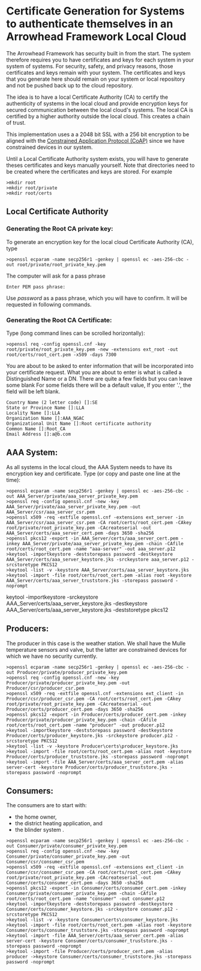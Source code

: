 # Certificate Generation for Systems to authenticate themselves in an Arrowhead Framework Local Cloud
The Arrowhead Framework has security built in from the start. 
The system therefore requires you to have certificates and keys for each system in your system of systems.
For security, safety, and privacy reasons, those certificates and keys remain with your system.
The certificates and keys that you generate here should remain on your system or local repository and not be pushed back up to the cloud repository.

The idea is to have a local Certificate Authority (CA) to certify the authenticity of systems in the local cloud and provide encryption keys for secured communication between the local cloud's systems. The local CA is certified by a higher authority outside the local cloud. This creates a chain of trust.

This implementation uses a a 2048 bit SSL with a 256 bit encryption to be aligned with the [Constrained Application Protocol (CoAP)](https://en.wikipedia.org/wiki/Constrained_Application_Protocol) since we have constrained devices in our system.

Until a Local Certificate Authority system exists, you will have to generate theses certificates and keys manually yourself. Note that directories need to be created where the certificates and keys are stored. For example
```shell
>mkdir root
>mkdir root/private
>mkdir root/certs
```

## Local Certificate  Authority

### Generating the Root CA private key:
To generate an encryption key for the  local cloud Certificate Authority (CA), type
```shell
>openssl ecparam -name secp256r1 -genkey | openssl ec -aes-256-cbc -out root/private/root_private_key.pem
```
The computer will ask for a pass phrase
```
Enter PEM pass phrase: 
```
Use *password* as a pass phrase, which you will have to confirm. It will be requested in following commands.

### Generating the Root CA Certificate:
Type (long command lines can be scrolled horizontally):
```shell
>openssl req -config openssl.cnf -key root/private/root_private_key.pem -new -extensions ext_root -out root/certs/root_cert.pem -x509 -days 7300
```

You are about to be asked to enter information that will be incorporated into your certificate request.
What you are about to enter is what is called a Distinguished Name or a DN.
There are quite a few fields but you can leave some blank
For some fields there will be a default value,
If you enter '.', the field will be left blank.

```
Country Name (2 letter code) []:SE
State or Province Name []:LLA
Locality Name []:LLA
Organization Name []:AAA_NGAC
Organizational Unit Name []:Root certificate authority
Common Name []:Root_CA
Email Address []:a@b.com
```


## AAA System:
As all systems in the local cloud, the AAA System needs to have its encryption key and certificate. Type (or copy and paste one line at the time):

```shell
>openssl ecparam -name secp256r1 -genkey | openssl ec -aes-256-cbc -out AAA_Server/private/aaa_server_private_key.pem
>openssl req -config openssl.cnf -new -key AAA_Server/private/aaa_server_private_key.pem -out AAA_Server/csr/aaa_server_csr.pem
>openssl x509 -req -extfile openssl.cnf -extensions ext_server -in AAA_Server/csr/aaa_server_csr.pem -CA root/certs/root_cert.pem -CAkey root/private/root_private_key.pem -CAcreateserial -out AAA_Server/certs/aaa_server_cert.pem -days 3650 -sha256
>openssl pkcs12 -export -in AAA_Server/certs/aaa_server_cert.pem -inkey AAA_Server/private/aaa_server_private_key.pem -chain -CAfile root/certs/root_cert.pem -name "aaa-server" -out aaa_server.p12
>keytool -importkeystore -deststorepass password -destkeystore AAA_Server/certs/aaa_server_keystore.jks -srckeystore aaa_server.p12 -srcstoretype PKCS12
>keytool -list -v -keystore AAA_Server/certs/aaa_server_keystore.jks
>keytool -import -file root/certs/root_cert.pem -alias root -keystore AAA_Server/certs/aaa_server_truststore.jks -storepass password -noprompt
```

keytool -importkeystore -srckeystore AAA_Server/certs/aaa_server_keystore.jks -destkeystore AAA_Server/certs/aaa_server_keystore.jks -deststoretype pkcs12

## Producers:
The producer in this case is the weather station. We shall have the Mulle temperature sensors and valve, but the latter are constrained devices for which we have no security currently.

```shell
>openssl ecparam -name secp256r1 -genkey | openssl ec -aes-256-cbc -out Producer/private/producer_private_key.pem
>openssl req -config openssl.cnf -new -key Producer/private/producer_private_key.pem -out Producer/csr/producer_csr.pem
>openssl x509 -req -extfile openssl.cnf -extensions ext_client -in Producer/csr/producer_csr.pem -CA root/certs/root_cert.pem -CAkey root/private/root_private_key.pem -CAcreateserial -out Producer/certs/producer_cert.pem -days 3650 -sha256
>openssl pkcs12 -export -in Producer/certs/producer_cert.pem -inkey Producer/private/producer_private_key.pem -chain -CAfile root/certs/root_cert.pem -name "producer" -out producer.p12
>keytool -importkeystore -deststorepass password -destkeystore Producer/certs/producer_keystore.jks -srckeystore producer.p12 -srcstoretype PKCS12
>keytool -list -v -keystore Producer\certs\producer_keystore.jks
>keytool -import -file root/certs/root_cert.pem -alias root -keystore Producer/certs/producer_truststore.jks -storepass password -noprompt
>keytool -import -file AAA_Server/certs/aaa_server_cert.pem -alias server-cert -keystore Producer/certs/producer_truststore.jks -storepass password -noprompt
```

## Consumers:
The consumers are to start with: 

- the home owner, 
- the district heating application, and 
- the blinder system .


```shell
>openssl ecparam -name secp256r1 -genkey | openssl ec -aes-256-cbc -out Consumer/private/consumer_private_key.pem
>openssl req -config openssl.cnf -new -key Consumer/private/consumer_private_key.pem -out Consumer/csr/consumer_csr.pem
>openssl x509 -req -extfile openssl.cnf -extensions ext_client -in Consumer/csr/consumer_csr.pem -CA root/certs/root_cert.pem -CAkey root/private/root_private_key.pem -CAcreateserial -out Consumer/certs/consumer_cert.pem -days 3650 -sha256
>openssl pkcs12 -export -in Consumer/certs/consumer_cert.pem -inkey Consumer/private/consumer_private_key.pem -chain -CAfile root/certs/root_cert.pem -name "consumer" -out consumer.p12
>keytool -importkeystore -deststorepass password -destkeystore Consumer/certs/consumer_keystore.jks -srckeystore consumer.p12 -srcstoretype PKCS12
>keytool -list -v -keystore Consumer\certs\consumer_keystore.jks
>keytool -import -file root/certs/root_cert.pem -alias root -keystore Consumer/certs/consumer_truststore.jks -storepass password -noprompt
>keytool -import -file AAA_Server/certs/aaa_server_cert.pem -alias server-cert -keystore Consumer/certs/consumer_truststore.jks -storepass password -noprompt
>keytool -import -file Producer/certs/producer_cert.pem -alias producer ->keystore Consumer/certs/consumer_truststore.jks -storepass password -noprompt
```
